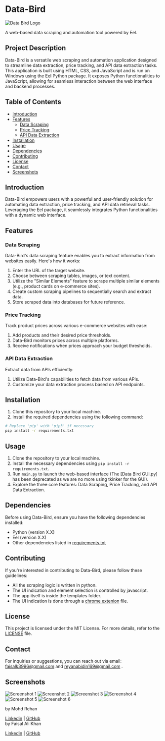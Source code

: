 # Data-Bird

![Data Bird Logo](./Data%20Bird%20Logo.png)

A web-based data scraping and automation tool powered by Eel.

## Project Description

Data-Bird is a versatile web scraping and automation application designed to streamline data extraction, price tracking, and API data extraction tasks. This application is built using HTML, CSS, and JavaScript and is run on Windows using the Eel Python package. It exposes Python functionalities to JavaScript, allowing for seamless interaction between the web interface and backend processes.

## Table of Contents

- [Introduction](#introduction)
- [Features](#features)
  - [Data Scraping](#data-scraping)
  - [Price Tracking](#price-tracking)
  - [API Data Extraction](#api-data-extraction)
- [Installation](#installation)
- [Usage](#usage)
- [Dependencies](#dependencies)
- [Contributing](#contributing)
- [License](#license)
- [Contact](#contact)
- [Screenshots](#screenshots)

## Introduction

Data-Bird empowers users with a powerful and user-friendly solution for automating data extraction, price tracking, and API data retrieval tasks. Leveraging the Eel package, it seamlessly integrates Python functionalities with a dynamic web interface.

## Features

### Data Scraping

Data-Bird's data scraping feature enables you to extract information from websites easily. Here's how it works:

1. Enter the URL of the target website.
2. Choose between scraping tables, images, or text content.
3. Utilize the "Similar Elements" feature to scrape multiple similar elements (e.g., product cards on e-commerce sites).
4. Create custom scraping pipelines to sequentially search and extract data.
5. Store scraped data into databases for future reference.

### Price Tracking

Track product prices across various e-commerce websites with ease:

1. Add products and their desired price thresholds.
2. Data-Bird monitors prices across multiple platforms.
3. Receive notifications when prices approach your budget thresholds.

### API Data Extraction

Extract data from APIs efficiently:

1. Utilize Data-Bird's capabilities to fetch data from various APIs.
2. Customize your data extraction process based on API endpoints.

## Installation

1. Clone this repository to your local machine.
2. Install the required dependencies using the following command:

```bash
# Replace 'pip' with 'pip3' if necessary
pip install -r requirements.txt
```
## Usage

1. Clone the repository to your local machine.
2. Install the necessary dependencies using `pip install -r requirements.txt`.
3. Run `main.py` to launch the web-based interface (The [Data Bird GUI.py] has been deprecated as we are no more using tkinker for the GUI).
4. Explore the three core features: Data Scraping, Price Tracking, and API Data Extraction.

## Dependencies

Before using Data-Bird, ensure you have the following dependencies installed:

- Python (version X.X)
- Eel (version X.X)
- Other dependencies listed in [requirements.txt](requirements.txt)

## Contributing

If you're interested in contributing to Data-Bird, please follow these guidelines:
- All the scraping logic is written in python.
- The UI indication and element selection is controlled by javascript.
- The app itself is inside the templates folder.
- The UI indication is done through a [chrome extenion](highlight_extension) file.

## License

This project is licensed under the MIT License. For more details, refer to the [LICENSE](LICENSE) file.

## Contact

For inquiries or suggestions, you can reach out via email: faisalk3996@gmail.com and reyanabidin169@gmail.com .

## Screenshots

![Screenshot 1](Screenshots/screenshot(1).png)
![Screenshot 2](Screenshots/API2DAta.png)
![Screenshot 3](Screenshots/screenshot(2).png)
![Screenshot 4](Screenshots/screenshot(3).png)
![Screenshot 5](Screenshots/screenshot(4).png)
![Screenshot 6](Screenshots/screenshot(5).png)

<be/>
by Mohd Rehan

[Linkedin](https://www.linkedin.com/in/mohd-rehan-3744b6194/) | [GitHub](https://github.com/rehan-786)
<br />
by Faisal Ali Khan

[Linkedin](https://www.linkedin.com/in/faisal-k-727b5017b/) | [GitHub](https://github.com/faisalkhan19)

